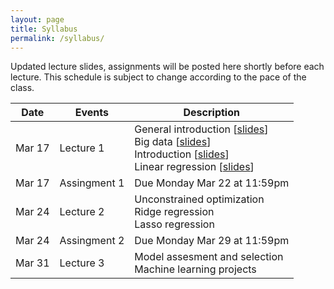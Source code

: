 ```yaml
---
layout: page
title: Syllabus
permalink: /syllabus/
---
```


Updated lecture slides, assignments will be posted here shortly before each lecture. This schedule is subject to change according to the pace of the class.

| Date        | Events      | Description |
| ----------- | ----------- | ----------- |
| Mar 17 | Lecture 1       |  General introduction [[slides](https://ncarraz.github.io/ml-course/assets/Introduction_au_machine_learning.pptx)] <br/> Big data [[slides](https://ncarraz.github.io/ml-course/assets/BIG_Data.pptx)] <br/>Introduction [[slides](https://ncarraz.github.io/ml-course/assets/Introduction.pdf)] <br/> Linear regression [[slides](https://ncarraz.github.io/ml-course/assets/Linear_regression.pdf)] |
| Mar 17 | Assingment 1      |  Due Monday Mar 22 at 11:59pm|
| Mar 24 | Lecture 2       |  Unconstrained optimization <br/> Ridge regression <br/> Lasso regression|
| Mar 24 | Assingment 2      |  Due Monday Mar 29 at 11:59pm|
| Mar 31 | Lecture 3       |  Model assesment and selection <br/> Machine learning projects| 

